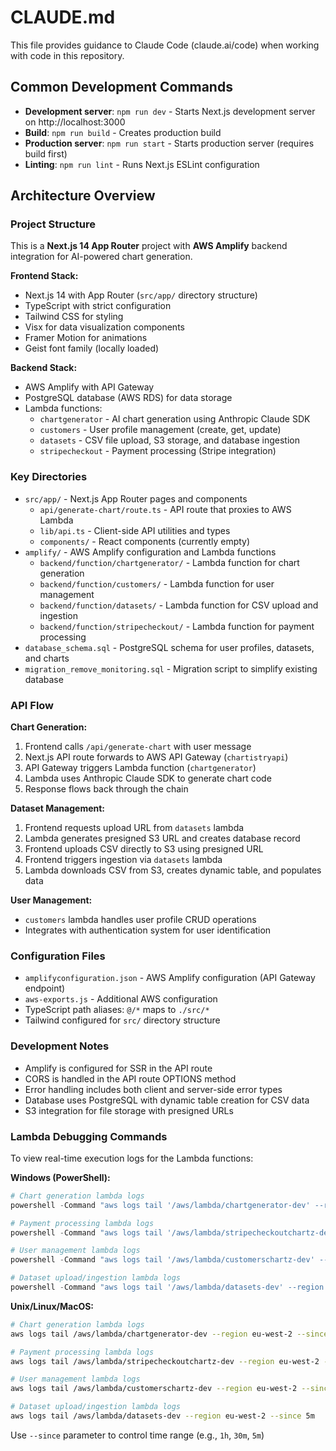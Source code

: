 # CLAUDE.md

This file provides guidance to Claude Code (claude.ai/code) when working with code in this repository.

## Common Development Commands

- **Development server**: `npm run dev` - Starts Next.js development server on http://localhost:3000
- **Build**: `npm run build` - Creates production build
- **Production server**: `npm run start` - Starts production server (requires build first)
- **Linting**: `npm run lint` - Runs Next.js ESLint configuration

## Architecture Overview

### Project Structure
This is a **Next.js 14 App Router** project with **AWS Amplify** backend integration for AI-powered chart generation.

**Frontend Stack:**
- Next.js 14 with App Router (`src/app/` directory structure)
- TypeScript with strict configuration
- Tailwind CSS for styling
- Visx for data visualization components
- Framer Motion for animations
- Geist font family (locally loaded)

**Backend Stack:**
- AWS Amplify with API Gateway
- PostgreSQL database (AWS RDS) for data storage
- Lambda functions:
  - `chartgenerator` - AI chart generation using Anthropic Claude SDK
  - `customers` - User profile management (create, get, update)
  - `datasets` - CSV file upload, S3 storage, and database ingestion
  - `stripecheckout` - Payment processing (Stripe integration)

### Key Directories
- `src/app/` - Next.js App Router pages and components
  - `api/generate-chart/route.ts` - API route that proxies to AWS Lambda
  - `lib/api.ts` - Client-side API utilities and types
  - `components/` - React components (currently empty)
- `amplify/` - AWS Amplify configuration and Lambda functions
  - `backend/function/chartgenerator/` - Lambda function for chart generation
  - `backend/function/customers/` - Lambda function for user management
  - `backend/function/datasets/` - Lambda function for CSV upload and ingestion
  - `backend/function/stripecheckout/` - Lambda function for payment processing
- `database_schema.sql` - PostgreSQL schema for user profiles, datasets, and charts
- `migration_remove_monitoring.sql` - Migration script to simplify existing database

### API Flow

**Chart Generation:**
1. Frontend calls `/api/generate-chart` with user message
2. Next.js API route forwards to AWS API Gateway (`chartistryapi`)
3. API Gateway triggers Lambda function (`chartgenerator`)
4. Lambda uses Anthropic Claude SDK to generate chart code
5. Response flows back through the chain

**Dataset Management:**
1. Frontend requests upload URL from `datasets` lambda
2. Lambda generates presigned S3 URL and creates database record
3. Frontend uploads CSV directly to S3 using presigned URL
4. Frontend triggers ingestion via `datasets` lambda
5. Lambda downloads CSV from S3, creates dynamic table, and populates data

**User Management:**
- `customers` lambda handles user profile CRUD operations
- Integrates with authentication system for user identification

### Configuration Files
- `amplifyconfiguration.json` - AWS Amplify configuration (API Gateway endpoint)
- `aws-exports.js` - Additional AWS configuration
- TypeScript path aliases: `@/*` maps to `./src/*`
- Tailwind configured for `src/` directory structure

### Development Notes
- Amplify is configured for SSR in the API route
- CORS is handled in the API route OPTIONS method
- Error handling includes both client and server-side error types
- Database uses PostgreSQL with dynamic table creation for CSV data
- S3 integration for file storage with presigned URLs

### Lambda Debugging Commands

To view real-time execution logs for the Lambda functions:

**Windows (PowerShell):**
```powershell
# Chart generation lambda logs
powershell -Command "aws logs tail '/aws/lambda/chartgenerator-dev' --region eu-west-2 --since 5m"

# Payment processing lambda logs  
powershell -Command "aws logs tail '/aws/lambda/stripecheckoutchartz-dev' --region eu-west-2 --since 5m"

# User management lambda logs
powershell -Command "aws logs tail '/aws/lambda/customerschartz-dev' --region eu-west-2 --since 5m"

# Dataset upload/ingestion lambda logs
powershell -Command "aws logs tail '/aws/lambda/datasets-dev' --region eu-west-2 --since 10m"
```

**Unix/Linux/MacOS:**
```bash
# Chart generation lambda logs
aws logs tail /aws/lambda/chartgenerator-dev --region eu-west-2 --since 5m

# Payment processing lambda logs  
aws logs tail /aws/lambda/stripecheckoutchartz-dev --region eu-west-2 --since 5m

# User management lambda logs
aws logs tail /aws/lambda/customerschartz-dev --region eu-west-2 --since 5m

# Dataset upload/ingestion lambda logs
aws logs tail /aws/lambda/datasets-dev --region eu-west-2 --since 5m
```

Use `--since` parameter to control time range (e.g., `1h`, `30m`, `5m`)